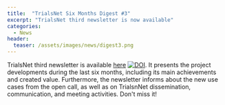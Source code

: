 ```yaml
---
title:  "TrialsNet Six Months Digest #3"
excerpt: "TrialsNet third newsletter is now available"
categories: 
  - News
header:
  teaser: /assets/images/news/digest3.png
---
```


TrialsNet third newsletter is available [here](https://zenodo.org/records/12780113) [![DOI](https://zenodo.org/badge/DOI/10.5281/zenodo.12780113.svg)](https://zenodo.org/records/12780113). It presents the project developments during the last six months, including its main achievements and created value.
Furthermore, the newsletter informs about the new use cases from the open call, as well as on TrialsnNet dissemination, communication, and meeting activities. Don't miss it!
